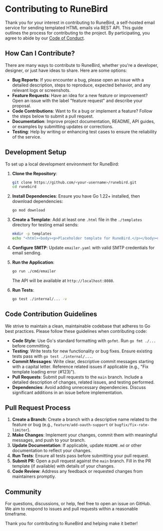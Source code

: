 # Contributing to RuneBird

Thank you for your interest in contributing to RuneBird, a self-hosted email service for sending templated HTML emails via REST API. This guide outlines the process for contributing to the project. By participating, you agree to abide by our [Code of Conduct](CODE_OF_CONDUCT.md).

## How Can I Contribute?

There are many ways to contribute to RuneBird, whether you're a developer, designer, or just have ideas to share. Here are some options:

-   **Bug Reports**: If you encounter a bug, please open an issue with a detailed description, steps to reproduce, expected behavior, and any relevant logs or screenshots.
-   **Feature Requests**: Have an idea for a new feature or improvement? Open an issue with the label "feature request" and describe your proposal.
-   **Code Contributions**: Want to fix a bug or implement a feature? Follow the steps below to submit a pull request.
-   **Documentation**: Improve project documentation, README, API guides, or examples by submitting updates or corrections.
-   **Testing**: Help by writing or enhancing test cases to ensure the reliability of the service.

## Development Setup

To set up a local development environment for RuneBird:

1.  **Clone the Repository**:
    ```bash
    git clone https://github.com/<your-username>/runebird.git
    cd runebird
    ```

2.  **Install Dependencies**:
    Ensure you have Go 1.22+ installed, then download dependencies:
    ```bash
    go mod download
    ```

3.  **Create a Template**:
    Add at least one `.html` file in the `./templates` directory for testing email sends:
    ```bash
    mkdir -p templates
    echo "<html><body><p>Placeholder template for RuneBird.</p></body></html>" > templates/placeholder.html
    ```

4.  **Configure SMTP**:
    Update `emailer.yaml` with valid SMTP credentials for email sending.

5.  **Run the Application**:
    ```bash
    go run ./cmd/emailer
    ```
    The API will be available at `http://localhost:8080`.

6.  **Run Tests**:
    ```bash
    go test ./internal/... -v
    ```

## Code Contribution Guidelines

We strive to maintain a clean, maintainable codebase that adheres to Go best practices. Please follow these guidelines when contributing code:

-   **Code Style**: Use Go's standard formatting with `gofmt`. Run `go fmt ./...` before committing.
-   **Testing**: Write tests for new functionality or bug fixes. Ensure existing tests pass with `go test ./internal/...`.
-   **Commit Messages**: Write clear, descriptive commit messages starting with a capital letter. Reference related issues if applicable (e.g., "Fix template loading error (#123)").
-   **Pull Requests**: Submit pull requests to the `main` branch. Include a detailed description of changes, related issues, and testing performed.
-   **Dependencies**: Avoid adding unnecessary dependencies. Discuss significant additions in an issue before implementation.

## Pull Request Process

1.  **Create a Branch**: Create a branch with a descriptive name related to the feature or bug (e.g., `feature/add-oauth-support` or `bugfix/fix-rate-limiter`).
2.  **Make Changes**: Implement your changes, commit them with meaningful messages, and push to your branch.
3.  **Update Documentation**: If applicable, update `README.md` or other documentation to reflect your changes.
4.  **Run Tests**: Ensure all tests pass before submitting your pull request.
5.  **Submit PR**: Open a pull request against the `main` branch. Fill in the PR template (if available) with details of your changes.
6.  **Code Review**: Address any feedback or requested changes from maintainers promptly.

## Community

For questions, discussions, or help, feel free to open an issue on GitHub. We aim to respond to issues and pull requests within a reasonable timeframe.

Thank you for contributing to RuneBird and helping make it better!